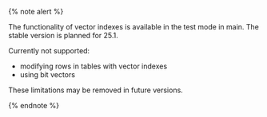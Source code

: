 {% note alert %}

The functionality of vector indexes is available in the test mode in main. The stable version is planned for 25.1.

Currently not supported:

* modifying rows in tables with vector indexes
* using bit vectors

These limitations may be removed in future versions.

{% endnote %}
